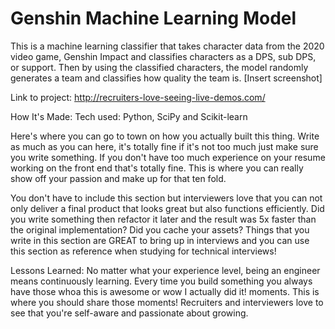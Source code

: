 # Genshin Machine Learning Model

This is a machine learning classifier that takes character data from the 2020 video game, Genshin Impact and classifies characters as a DPS, sub DPS, or support. Then by using the classified characters, the model randomly generates a team and classifies how quality the team is. 
[Insert screenshot]

Link to project: [http://recruiters-love-seeing-live-demos.com/
](https://replit.com/@md-4516/Genshin-ML)

How It's Made:
Tech used: Python, SciPy and Scikit-learn

Here's where you can go to town on how you actually built this thing. Write as much as you can here, it's totally fine if it's not too much just make sure you write something. If you don't have too much experience on your resume working on the front end that's totally fine. This is where you can really show off your passion and make up for that ten fold.

You don't have to include this section but interviewers love that you can not only deliver a final product that looks great but also functions efficiently. Did you write something then refactor it later and the result was 5x faster than the original implementation? Did you cache your assets? Things that you write in this section are GREAT to bring up in interviews and you can use this section as reference when studying for technical interviews!

Lessons Learned:
No matter what your experience level, being an engineer means continuously learning. Every time you build something you always have those whoa this is awesome or wow I actually did it! moments. This is where you should share those moments! Recruiters and interviewers love to see that you're self-aware and passionate about growing.
